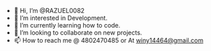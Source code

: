 - 👋 Hi, I’m @RAZUEL0082
- 👀 I’m interested in Development.
- 🌱 I’m currently learning how to code.
- 💞️ I’m looking to collaborate on new projects.
- 📫 How to reach me @ 4802470485 or At winy14464@gmail.com

<!---
RAZUEL0082/RAZUEL0082 is a ✨ special ✨ repository because its `README.md` (this file) appears on your GitHub profile.
You can click the Preview link to take a look at your changes.
--->
